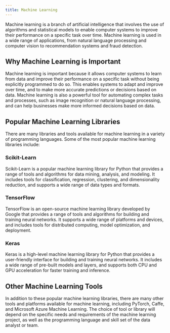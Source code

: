 ```yaml
---
title: Machine Learning
---
```


Machine learning is a branch of artificial intelligence that 
involves the use of algorithms and statistical models to enable 
computer systems to improve their performance on a specific task over time. 
Machine learning is used in a wide range of applications, from natural 
language processing and computer vision to recommendation systems and 
fraud detection.

## Why Machine Learning is Important

Machine learning is important because it allows computer systems to 
learn from data and improve their performance on a specific task 
without being explicitly programmed to do so. This enables systems to 
adapt and improve over time, and to make more accurate predictions or 
decisions based on data. Machine learning is also a powerful tool for 
automating complex tasks and processes, such as image recognition or 
natural language processing, and can help businesses make more informed 
decisions based on data.

## Popular Machine Learning Libraries

There are many libraries and tools available for machine learning in a 
variety of programming languages. Some of the most popular machine 
learning libraries include:

### Scikit-Learn

Scikit-Learn is a popular machine learning library for Python that 
provides a range of tools and algorithms for data mining, analysis, 
and modeling. It includes tools for classification, regression, 
clustering, and dimensionality reduction, and supports a wide 
range of data types and formats.

### TensorFlow

TensorFlow is an open-source machine learning library developed by 
Google that provides a range of tools and algorithms for building 
and training neural networks. It supports a wide range of platforms 
and devices, and includes tools for distributed computing, 
model optimization, and deployment.

### Keras

Keras is a high-level machine learning library for Python that 
provides a user-friendly interface for building and training neural networks. 
It includes a wide range of pre-built models and layers, and supports 
both CPU and GPU acceleration for faster training and inference.

## Other Machine Learning Tools

In addition to these popular machine learning libraries, there are many
other tools and platforms available for machine learning, 
including PyTorch, Caffe, 
and Microsoft Azure Machine Learning. The choice of tool or library 
will depend on the specific needs and requirements of the machine 
learning project, as well as the programming language and skill set of 
the data analyst or team.

